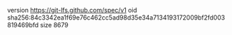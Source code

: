 version https://git-lfs.github.com/spec/v1
oid sha256:84c3342ea1f69e76c462cc5ad98d35e34a7134193172009bf2fd003819469bfd
size 8679
